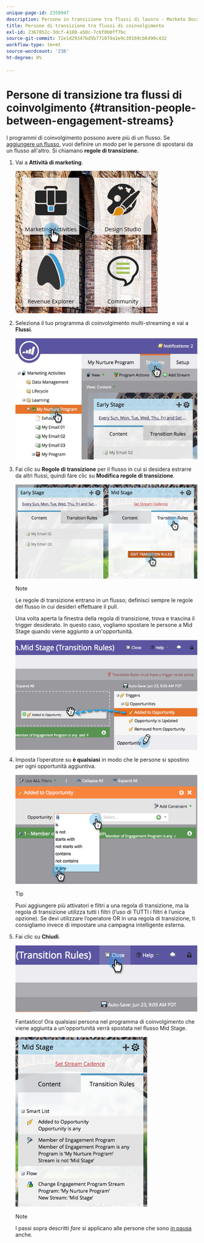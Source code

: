 ```yaml
---
unique-page-id: 2359947
description: Persone in transizione tra flussi di lavoro - Marketo Docs - Documentazione del prodotto
title: Persone di transizione tra flussi di coinvolgimento
exl-id: 2367852c-3dcf-4188-a50c-7c6f0b0ff7bc
source-git-commit: 72e1d29347bd5b77107da1e9c30169cb6490c432
workflow-type: tm+mt
source-wordcount: '236'
ht-degree: 0%

---
```


# Persone di transizione tra flussi di coinvolgimento {#transition-people-between-engagement-streams}

I programmi di coinvolgimento possono avere più di un flusso. Se [aggiungere un flusso](/help/marketo/product-docs/email-marketing/drip-nurturing/creating-an-engagement-program/add-a-stream.md), vuoi definire un modo per le persone di spostarsi da un flusso all&#39;altro. Si chiamano **regole di transizione.**

1. Vai a **Attività di marketing**.

   ![](assets/ma.png)

1. Seleziona il tuo programma di coinvolgimento multi-streaming e vai a **Flussi**.

   ![](assets/multistream.jpg)

1. Fai clic su **Regole di transizione** per il flusso in cui si desidera estrarre da altri flussi, quindi fare clic su **Modifica regole di transizione**.

   ![](assets/image2014-9-15-18-3a10-3a18.png)

   >[!NOTE]
   >
   >Le regole di transizione entrano in un flusso; definisci sempre le regole del flusso in cui desideri effettuare il pull.

   Una volta aperta la finestra della regola di transizione, trova e trascina il trigger desiderato. In questo caso, vogliamo spostare le persone a Mid Stage quando viene aggiunto a un&#39;opportunità.

   ![](assets/image2014-9-15-18-3a10-3a46.png)

1. Imposta l’operatore su **è qualsiasi** in modo che le persone si spostino per ogni opportunità aggiuntiva.

   ![](assets/image2014-9-15-18-3a11-3a14.png)

   >[!TIP]
   >
   >Puoi aggiungere più attivatori e filtri a una regola di transizione, ma la regola di transizione utilizza tutti i filtri (l’uso di TUTTI i filtri è l’unica opzione). Se devi utilizzare l’operatore OR in una regola di transizione, ti consigliamo invece di impostare una campagna intelligente esterna.

1. Fai clic su **Chiudi**.

   ![](assets/image2014-9-15-18-3a11-3a23.png)

   Fantastico! Ora qualsiasi persona nel programma di coinvolgimento che viene aggiunta a un&#39;opportunità verrà spostata nel flusso Mid Stage.

   ![](assets/image2014-9-15-18-3a11-3a29.png)

   >[!NOTE]
   >
   >I passi sopra descritti *fare* si applicano alle persone che sono [in pausa](/help/marketo/product-docs/email-marketing/drip-nurturing/using-engagement-programs/pause-people-in-an-engagement-program.md) anche.
